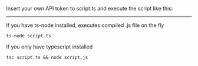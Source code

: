 Insert your own API token to script.ts and execute the script like this:

---

If you have ts-node installed, executes compiled .js file on the fly

```
ts-node script.ts
```

If you only have typescript installed

```
tsc script.ts && node script.js
```
